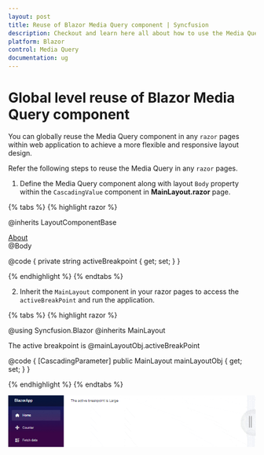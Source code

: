 ```yaml
---
layout: post
title: Reuse of Blazor Media Query component | Syncfusion
description: Checkout and learn here all about how to use the Media Query component at the global level reuse on all pages and much more.
platform: Blazor
control: Media Query
documentation: ug
---
```


# Global level reuse of Blazor Media Query component

You can globally reuse the Media Query component in any `razor` pages within web application to achieve a more flexible and responsive layout design. 

Refer the following steps to reuse the Media Query in any `razor` pages.

1. Define the Media Query component along with layout `Body` property within the `CascadingValue` component in **MainLayout.razor** page.

{% tabs %}
{% highlight razor %}

@inherits LayoutComponentBase

<div class="page">
    <div class="sidebar">
        <NavMenu />
    </div>
    <main>
        <div class="top-row px-4">
            <a href="https://docs.microsoft.com/aspnet/" target="_blank">About</a>
        </div>
        <article class="content px-4">
            <CascadingValue Value="@activeBreakpoint">
                <SfMediaQuery @bind-ActiveBreakPoint="activeBreakPoint"></SfMediaQuery>
                @Body
            </CascadingValue>
        </article>
    </main>
</div>

@code {
    private string activeBreakpoint { get; set; }
}

{% endhighlight %}
{% endtabs %}

2. Inherit the `MainLayout` component in your razor pages to access the `activeBreakPoint` and run the application.

{% tabs %}
{% highlight razor %}

@using Syncfusion.Blazor
@inherits MainLayout

The active breakpoint is @mainLayoutObj.activeBreakPoint

@code {
    [CascadingParameter]
    public MainLayout mainLayoutObj { get; set; }
}

{% endhighlight %}
{% endtabs %}

![Reusable Blazor Media Query Component](images/blazor-media-query-reusable.gif)